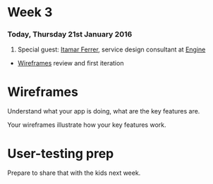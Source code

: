 # Week 3

### Today, Thursday 21st January 2016

1. Special guest: [Itamar Ferrer](http://www.ifita.com/), service design consultant at [Engine](http://enginegroup.co.uk/team/)
* [Wireframes](#wireframes) review and first iteration


# Wireframes

Understand what your app is doing, what are the key features are.

Your wireframes illustrate how your key features work.


# User-testing prep

Prepare to share that with the kids next week.